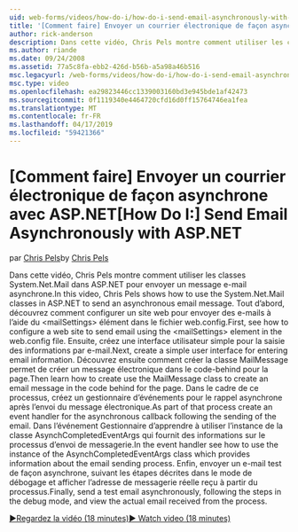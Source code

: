 ```yaml
---
uid: web-forms/videos/how-do-i/how-do-i-send-email-asynchronously-with-aspnet
title: '[Comment faire] Envoyer un courrier électronique de façon asynchrone avec ASP.NET | Microsoft Docs'
author: rick-anderson
description: Dans cette vidéo, Chris Pels montre comment utiliser les classes System.Net.Mail dans ASP.NET pour envoyer un message e-mail asynchrone. Tout d’abord, consultez Comment configurer un incident de service web...
ms.author: riande
ms.date: 09/24/2008
ms.assetid: 77a5c8fa-ebb2-426d-b56b-a5a98a46b516
msc.legacyurl: /web-forms/videos/how-do-i/how-do-i-send-email-asynchronously-with-aspnet
msc.type: video
ms.openlocfilehash: ea29823446cc1339003160bd3e945bde1af42473
ms.sourcegitcommit: 0f1119340e4464720cfd16d0ff15764746ea1fea
ms.translationtype: MT
ms.contentlocale: fr-FR
ms.lasthandoff: 04/17/2019
ms.locfileid: "59421366"
---
```

# <a name="how-do-i-send-email-asynchronously-with-aspnet"></a><span data-ttu-id="0fbd6-104">[Comment faire] Envoyer un courrier électronique de façon asynchrone avec ASP.NET</span><span class="sxs-lookup"><span data-stu-id="0fbd6-104">[How Do I:] Send Email Asynchronously with ASP.NET</span></span>

<span data-ttu-id="0fbd6-105">par [Chris Pels](https://twitter.com/chrispels)</span><span class="sxs-lookup"><span data-stu-id="0fbd6-105">by [Chris Pels](https://twitter.com/chrispels)</span></span>

<span data-ttu-id="0fbd6-106">Dans cette vidéo, Chris Pels montre comment utiliser les classes System.Net.Mail dans ASP.NET pour envoyer un message e-mail asynchrone.</span><span class="sxs-lookup"><span data-stu-id="0fbd6-106">In this video, Chris Pels shows how to use the System.Net.Mail classes in ASP.NET to send an asynchronous email message.</span></span> <span data-ttu-id="0fbd6-107">Tout d’abord, découvrez comment configurer un site web pour envoyer des e-mails à l’aide du &lt;mailSettings&gt; élément dans le fichier web.config.</span><span class="sxs-lookup"><span data-stu-id="0fbd6-107">First, see how to configure a web site to send email using the &lt;mailSettings&gt; element in the web.config file.</span></span> <span data-ttu-id="0fbd6-108">Ensuite, créez une interface utilisateur simple pour la saisie des informations par e-mail.</span><span class="sxs-lookup"><span data-stu-id="0fbd6-108">Next, create a simple user interface for entering email information.</span></span> <span data-ttu-id="0fbd6-109">Découvrez ensuite comment créer la classe MailMessage permet de créer un message électronique dans le code-behind pour la page.</span><span class="sxs-lookup"><span data-stu-id="0fbd6-109">Then learn how to create use the MailMessage class to create an email message in the code behind for the page.</span></span> <span data-ttu-id="0fbd6-110">Dans le cadre de ce processus, créez un gestionnaire d’événements pour le rappel asynchrone après l’envoi du message électronique.</span><span class="sxs-lookup"><span data-stu-id="0fbd6-110">As part of that process create an event handler for the asynchronous callback following the sending of the email.</span></span> <span data-ttu-id="0fbd6-111">Dans l’événement Gestionnaire d’apprendre à utiliser l’instance de la classe AsynchCompletedEventArgs qui fournit des informations sur le processus d’envoi de messagerie.</span><span class="sxs-lookup"><span data-stu-id="0fbd6-111">In the event handler see how to use the instance of the AsynchCompletedEventArgs class which provides information about the email sending process.</span></span> <span data-ttu-id="0fbd6-112">Enfin, envoyer un e-mail test de façon asynchrone, suivant les étapes décrites dans le mode de débogage et afficher l’adresse de messagerie réelle reçu à partir du processus.</span><span class="sxs-lookup"><span data-stu-id="0fbd6-112">Finally, send a test email asynchronously, following the steps in the debug mode, and view the actual email received from the process.</span></span>

[<span data-ttu-id="0fbd6-113">&#9654;Regardez la vidéo (18 minutes)</span><span class="sxs-lookup"><span data-stu-id="0fbd6-113">&#9654; Watch video (18 minutes)</span></span>](https://channel9.msdn.com/Blogs/ASP-NET-Site-Videos/how-do-i-send-email-asynchronously-with-aspnet)
